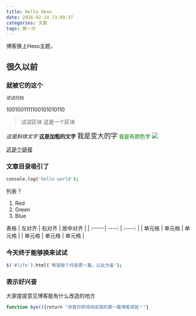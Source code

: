 ```yaml
---
title: Hello Hexo
date: 2016-02-14 23:09:37
categories: 文章
tags: 第一次
---
```

博客换上Hexo主题，
## 很久以前
<!-- more -->
### 就被它的这个

``` bash
试试代码
```
1001001111100101010110

>试试区块 这是一个区块

*这是斜体文字* 
**这是加粗的文字** 
<font size=4>我是变大的字</font>
<font color="green">我是有颜色字</font>
![](./module/exports.png)

[这是个链接](https://mp.weixin.qq.com/debug/wxadoc/dev/framework/performance/tips.html)

### 文章目录吸引了

``` bash
console.log('hello world');
```
列表？
1. Red
2. Green
3. Blue

表格
| 左对齐 | 右对齐 | 居中对齐 |
| :-----| ----: | :----: |
| 单元格 | 单元格 | 单元格 |
| 单元格 | 单元格 | 单元格 |

### 今天终于能够换来试试

``` bash
$('#life').html('希望每个月能更一篇，以此为鉴');
```
### 表示好兴奋

大家提提意见博客能有什么改造的地方

``` bash
function bye(){return "恭喜你获得阅读我的第一篇博客成就！"}
```
